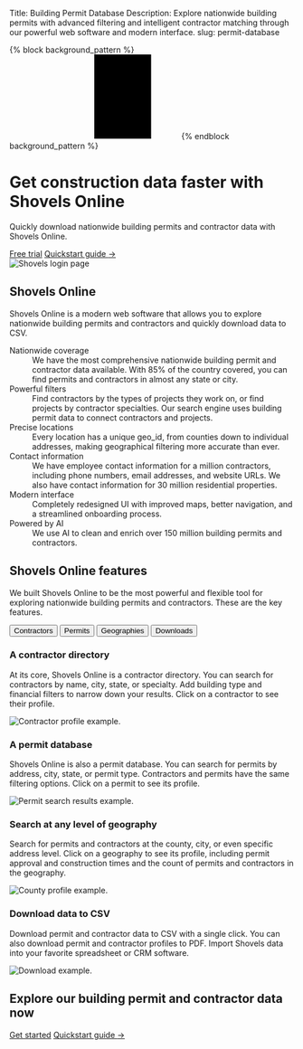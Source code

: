 Title: Building Permit Database
Description: Explore nationwide building permits with advanced filtering and intelligent contractor matching through our powerful web software and modern interface.
slug: permit-database

{% block background_pattern %}
<svg class="absolute inset-0 -z-10 size-full stroke-gray-200 [mask-image:radial-gradient(100%_100%_at_top_right,white,transparent)]" aria-hidden="true">
  <defs>
    <pattern id="83fd4e5a-9d52-42fc-97b6-718e5d7ee527" width="200" height="200" x="50%" y="-1" patternUnits="userSpaceOnUse">
      <path d="M100 200V.5M.5 .5H200" fill="none" />
    </pattern>
  </defs>
  <svg x="50%" y="-1" class="overflow-visible fill-gray-50">
    <path d="M-100.5 0h201v201h-201Z M699.5 0h201v201h-201Z M499.5 400h201v201h-201Z M-300.5 600h201v201h-201Z" stroke-width="0" />
  </svg>
  <rect width="100%" height="100%" stroke-width="0" fill="url(#83fd4e5a-9d52-42fc-97b6-718e5d7ee527)" />
</svg>
{% endblock background_pattern %}

<div class="relative isolate overflow-hidden">
  <div class="mx-auto max-w-7xl px-6 py-32 sm:py-40 lg:px-8">
    <div class="mx-auto max-w-2xl lg:mx-0 lg:grid lg:max-w-none lg:grid-cols-2 lg:gap-x-16 lg:gap-y-8 xl:grid-cols-1 xl:grid-rows-1 xl:gap-x-8">
      <h1 class="max-w-2xl text-balance text-5xl font-semibold tracking-tight text-gray-900 sm:text-7xl lg:col-span-2 xl:col-auto">Get construction data faster with Shovels Online</h1>
      <div class="mt-6 max-w-xl lg:mt-0 xl:col-end-1 xl:row-start-1">
        <p class="text-pretty text-lg font-medium text-gray-500 sm:text-xl/8">Quickly download nationwide building permits and contractor data with Shovels Online.</p>
        <div class="mt-10 flex items-center gap-x-6">
          <a href="https://app.shovels.ai/" class="rounded-md bg-emerald-600 px-3.5 py-2.5 text-sm font-semibold text-white shadow-sm hover:bg-emerald-500 focus-visible:outline focus-visible:outline-2 focus-visible:outline-offset-2 focus-visible:outline-emerald-600">Free trial</a>
          <a href="https://docs.shovels.ai/docs/shovels-online-quickstart-guide" class="text-sm/6 font-semibold text-gray-900" target="_blank">Quickstart guide <span aria-hidden="true">&rarr;</span></a>
        </div>
      </div>
      <div class="mt-10 aspect-6/5 w-full max-w-lg rounded-2xl object-cover sm:mt-16 lg:mt-0 lg:max-w-none xl:row-span-2 xl:row-end-2 xl:mt-46">
        <img class="relative max-h-[600px]" src="{static}/images/shovels-mac.png" alt="Shovels login page">
      </div>
    </div>
  </div>
  <div class="absolute inset-x-0 bottom-0 -z-10 h-24 bg-gradient-to-t from-white sm:h-32"></div>
</div>
<div class="bg-shovels-dark py-24 sm:py-32">
  <div class="mx-auto max-w-7xl px-6 lg:px-8">
    <div class="mx-auto max-w-2xl lg:mx-0">
      <h2 class="text-pretty text-4xl font-semibold tracking-tight text-white sm:text-5xl">Shovels Online</h2>
      <p class="mt-6 text-lg/8 text-gray-300">Shovels Online is a modern web software that allows you to explore nationwide building permits and contractors and quickly download data to CSV.</p>
    </div>
    <dl class="mx-auto mt-16 grid max-w-2xl grid-cols-1 gap-x-8 gap-y-16 text-base/7 sm:grid-cols-2 lg:mx-0 lg:max-w-none lg:grid-cols-3">
      <div>
        <dt class="font-semibold text-white">Nationwide coverage</dt>
        <dd class="mt-1 text-gray-300">We have the most comprehensive nationwide building permit and contractor data available. With 85% of the country covered, you can find permits and contractors in almost any state or city.</dd>
      </div>
      <div>
        <dt class="font-semibold text-white">Powerful filters</dt>
        <dd class="mt-1 text-gray-300">Find contractors by the types of projects they work on, or find projects by contractor specialties. Our search engine uses building permit data to connect contractors and projects.</dd>
      </div>
      <div>
        <dt class="font-semibold text-white">Precise locations</dt>
        <dd class="mt-1 text-gray-300">Every location has a unique geo_id, from counties down to individual addresses, making geographical filtering more accurate than ever.</dd>
      </div>
      <div>
        <dt class="font-semibold text-white">Contact information</dt>
        <dd class="mt-1 text-gray-300">We have employee contact information for a million contractors, including phone numbers, email addresses, and website URLs. We also have contact information for 30 million residential properties.</dd>
      </div>
      <div>
        <dt class="font-semibold text-white">Modern interface</dt>
        <dd class="mt-1 text-gray-300">Completely redesigned UI with improved maps, better navigation, and a streamlined onboarding process.</dd>
      </div>
      <div>
        <dt class="font-semibold text-white">Powered by AI</dt>
        <dd class="mt-1 text-gray-300">We use AI to clean and enrich over 150 million building permits and contractors.</dd>
      </div>
    </dl>
  </div>
</div>
<div class="bg-white">
  <section aria-labelledby="features-heading" class="mx-auto max-w-7xl py-32 sm:px-2 lg:px-8" x-data="{ activeTab: 1 }">
    <div class="mx-auto max-w-2xl px-4 lg:max-w-none lg:px-0">
      <div class="max-w-3xl">
        <h2 id="features-heading" class="text-3xl font-bold tracking-tight text-gray-900 sm:text-4xl">Shovels Online features</h2>
        <p class="mt-4 text-gray-500">We built Shovels Online to be the most powerful and flexible tool for exploring nationwide building permits and contractors. These are the key features.</p>
      </div>
      <div class="mt-4">
        <div class="-mx-4 flex overflow-x-auto sm:mx-0">
          <div class="flex-auto border-b border-gray-200 px-4 sm:px-0">
            <div class="-mb-px flex space-x-10" aria-orientation="horizontal" role="tablist">
              <button id="features-tab-1" 
                      class="whitespace-nowrap border-b-2 py-6 text-sm font-medium"
                      :class="activeTab === 1 ? 'border-emerald-500 text-emerald-600' : 'border-transparent text-gray-500 hover:border-gray-300 hover:text-gray-700'"
                      @click="activeTab = 1"
                      aria-controls="features-panel-1" 
                      role="tab" 
                      type="button">Contractors</button>
              <button id="features-tab-2"
                      class="whitespace-nowrap border-b-2 py-6 text-sm font-medium"
                      :class="activeTab === 2 ? 'border-emerald-500 text-emerald-600' : 'border-transparent text-gray-500 hover:border-gray-300 hover:text-gray-700'"
                      @click="activeTab = 2"
                      aria-controls="features-panel-2"
                      role="tab"
                      type="button">Permits</button>
              <button id="features-tab-3"
                      class="whitespace-nowrap border-b-2 py-6 text-sm font-medium"
                      :class="activeTab === 3 ? 'border-emerald-500 text-emerald-600' : 'border-transparent text-gray-500 hover:border-gray-300 hover:text-gray-700'"
                      @click="activeTab = 3"
                      aria-controls="features-panel-3"
                      role="tab"
                      type="button">Geographies</button>
              <button id="features-tab-4"
                      class="whitespace-nowrap border-b-2 py-6 text-sm font-medium"
                      :class="activeTab === 4 ? 'border-emerald-500 text-emerald-600' : 'border-transparent text-gray-500 hover:border-gray-300 hover:text-gray-700'"
                      @click="activeTab = 4"
                      aria-controls="features-panel-4"
                      role="tab"
                      type="button">Downloads</button>
            </div>
          </div>
        </div>
        <div id="features-panel-1" 
             class="space-y-16 pt-10 lg:pt-16" 
             aria-labelledby="features-tab-1" 
             role="tabpanel" 
             tabindex="0"
             x-show="activeTab === 1">
          <div class="flex flex-col-reverse lg:grid lg:grid-cols-12 lg:gap-x-8">
            <div class="mt-6 lg:col-span-5 lg:mt-0">
              <h3 class="text-lg font-medium text-gray-900">A contractor directory</h3>
              <p class="mt-2 text-sm text-gray-500">At its core, Shovels Online is a contractor directory. You can search for contractors by name, city, state, or specialty. Add building type and financial filters to narrow down your results. Click on a contractor to see their profile.</p>
            </div>
            <div class="lg:col-span-7">
              <img src="{static}/images/sierra-profile.png" alt="Contractor profile example." class="aspect-[2/1] w-full rounded-lg bg-gray-100 object-cover sm:aspect-[5/2]">
            </div>
          </div>
        </div>
        <div id="features-panel-2" 
             class="space-y-16 pt-10 lg:pt-16" 
             aria-labelledby="features-tab-2" 
             role="tabpanel" 
             tabindex="0"
             x-show="activeTab === 2">
          <div class="flex flex-col-reverse lg:grid lg:grid-cols-12 lg:gap-x-8">
            <div class="mt-6 lg:col-span-5 lg:mt-0">
              <h3 class="text-lg font-medium text-gray-900">A permit database</h3>
              <p class="mt-2 text-sm text-gray-500">Shovels Online is also a permit database. You can search for permits by address, city, state, or permit type. Contractors and permits have the same filtering options. Click on a permit to see its profile.</p>
            </div>
            <div class="lg:col-span-7">
              <img src="{static}/images/permit-results.png" alt="Permit search results example." class="aspect-[2/1] w-full rounded-lg bg-gray-100 object-cover sm:aspect-[5/2]">
            </div>
          </div>
        </div>
        <div id="features-panel-3" 
             class="space-y-16 pt-10 lg:pt-16" 
             aria-labelledby="features-tab-3" 
             role="tabpanel" 
             tabindex="0"
             x-show="activeTab === 3">
          <div class="flex flex-col-reverse lg:grid lg:grid-cols-12 lg:gap-x-8">
            <div class="mt-6 lg:col-span-5 lg:mt-0">
              <h3 class="text-lg font-medium text-gray-900">Search at any level of geography</h3>
              <p class="mt-2 text-sm text-gray-500">Search for permits and contractors at the county, city, or even specific address level. Click on a geography to see its profile, including permit approval and construction times and the count of permits and contractors in the geography.</p>
            </div>
            <div class="lg:col-span-7">
              <img src="{static}/images/county-profile.png" alt="County profile example." class="aspect-[2/1] w-full rounded-lg bg-gray-100 object-cover sm:aspect-[5/2]">
            </div>
          </div>
        </div>
        <div id="features-panel-4" 
             class="space-y-16 pt-10 lg:pt-16" 
             aria-labelledby="features-tab-4" 
             role="tabpanel" 
             tabindex="0"
             x-show="activeTab === 4">
          <div class="flex flex-col-reverse lg:grid lg:grid-cols-12 lg:gap-x-8">
            <div class="mt-6 lg:col-span-5 lg:mt-0">
              <h3 class="text-lg font-medium text-gray-900">Download data to CSV</h3>
              <p class="mt-2 text-sm text-gray-500">Download permit and contractor data to CSV with a single click. You can also download permit and contractor profiles to PDF. Import Shovels data into your favorite spreadsheet or CRM software.</p>
            </div>
            <div class="lg:col-span-7">
              <img src="{static}/images/download-example.png" alt="Download example." class="aspect-[2/1] w-full rounded-lg bg-gray-100 object-cover sm:aspect-[5/2]">
            </div>
          </div>
        </div>
      </div>
    </div>
  </section>
</div>
<div class="bg-gray-100">
  <div class="mx-auto max-w-7xl px-6 py-24 sm:py-32 lg:px-8">
    <h2 class="max-w-2xl text-balance text-4xl font-semibold tracking-tight text-gray-900 sm:text-5xl">Explore our building permit and contractor data now</h2>
    <div class="mt-10 flex items-center gap-x-6">
      <a href="https://app.shovels.ai/" class="rounded-md bg-shovels-primary px-3.5 py-2.5 text-sm font-semibold text-white shadow-sm hover:bg-shovels-primary/80 focus-visible:outline focus-visible:outline-2 focus-visible:outline-offset-2 focus-visible:outline-shovels-primary">Get started</a>
      <a href="https://docs.shovels.ai/docs/shovels-online-quickstart-guide" class="text-sm/6 font-semibold text-gray-900">Quickstart guide <span aria-hidden="true">→</span></a>
    </div>
  </div>
</div>